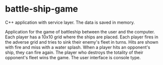 # battle-ship-game
C++ application with service layer. The data is saved in memory. 

Application for the game of battleship between the user and the computer. Each player has a 10x10 grid where the ships are placed. Each player fires in the adverse grid and tries to sink their enemy's fleet in turns. Hits are shown with fire and miss with a water splash. When a player hits an opponent's ship, they can fire again. The player who destroys the totality of their opponent's fleet wins the game. 
The user interface is console type.
